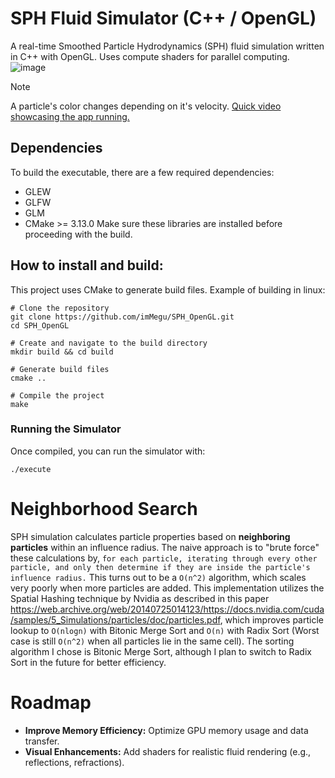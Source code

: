 # SPH Fluid Simulator (C++ / OpenGL)
A real-time Smoothed Particle Hydrodynamics (SPH) fluid simulation written in C++ with OpenGL. Uses compute shaders for parallel computing.
![image](https://github.com/user-attachments/assets/519fe99c-ca88-4f5e-bc1e-ae67d5ad6bb1)
> [!NOTE]
> A particle's color changes depending on it's velocity.
> [Quick video showcasing the app running.](https://youtu.be/x-2bFkBimAg)

## Dependencies
To build the executable, there are a few required dependencies:
- GLEW
- GLFW
- GLM
- CMake >= 3.13.0
Make sure these libraries are installed before proceeding with the build.
## How to install and build:
This project uses CMake to generate build files.
Example of building in linux:
```
# Clone the repository
git clone https://github.com/imMegu/SPH_OpenGL.git
cd SPH_OpenGL

# Create and navigate to the build directory
mkdir build && cd build

# Generate build files
cmake ..

# Compile the project
make
```
### Running the Simulator

Once compiled, you can run the simulator with:
```
./execute
```
# Neighborhood Search
SPH simulation calculates particle properties based on **neighboring particles** within an influence radius.
The naive approach is to "brute force" these calculations by, ```for each particle, iterating through every other particle, and only then determine if they are inside the particle's influence radius.``` This turns out to be a ```O(n^2)``` algorithm, which scales very poorly when more particles are added.
This implementation utilizes the Spatial Hashing technique by Nvidia as described in this paper https://web.archive.org/web/20140725014123/https://docs.nvidia.com/cuda/samples/5_Simulations/particles/doc/particles.pdf, which improves particle lookup to ```O(nlogn)``` with Bitonic Merge Sort and ```O(n)``` with Radix Sort (Worst case is still ```O(n^2)``` when all particles lie in the same cell). The sorting algorithm I chose is Bitonic Merge Sort, although I plan to switch to Radix Sort in the future for better efficiency.
# Roadmap
- **Improve Memory Efficiency:** Optimize GPU memory usage and data transfer.
- **Visual Enhancements:** Add shaders for realistic fluid rendering (e.g., reflections, refractions).

